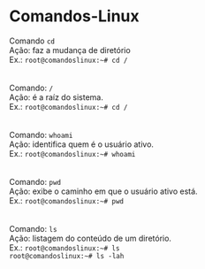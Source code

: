 # Comandos-Linux

Comando `cd` <br>
Ação: faz a mudança de diretório <br>
Ex.: `root@comandoslinux:~# cd /` <br>
<br><br>
Comando: `/` <br>
Ação: é a raíz do sistema. <br>
Ex.: `root@comandoslinux:~# cd /` <br>
<br><br>
Comando: `whoami` <br>
Ação: identifica quem é o usuário ativo. <br>
Ex.: `root@comandoslinux:~# whoami` <br>
<br><br>
Comando: `pwd` <br>
Ação: exibe o caminho em que o usuário ativo está. <br>
Ex.: `root@comandoslinux:~# pwd` <br>
<br><br>
Comando: `ls` <br>
Ação: listagem do conteúdo de um diretório. <br>
Ex.: `root@comandoslinux:~# ls` <br>
     `root@comandoslinux:~# ls -lah` <br>
<br><br>